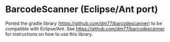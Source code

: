 # BarcodeScanner (Eclipse/Ant port)
Ported the gradle library (https://github.com/dm77/barcodescanner) to be compatible with Eclipse/Ant. See https://github.com/dm77/barcodescanner for instructions on how to use this library.
